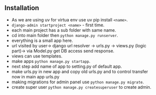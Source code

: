 ## Installation 
- As we are using uv for virtua env use uv pip install `<name>`.
- `django-admin startproject <name>` - first time.
- each main project has a sub folder with same name.
- cd into main folder then `python manage.py runserver`.
- everything is a small app here.
- url visited by user-> django url resolver -> urls.py -> views.py (logic part)-> via Model.py get DB access send response.
- views can use templates.
- make apps `python manage.py startapp`.
- next step add name of app to setting.py of default app.
- make urls.py in new app and copy old urls.py and to control transfer now in main app urls.py 
- making migrations for admin panel use `python manage.py migrate`.
- create super user `python manage.py createsuperuser` to create admin.